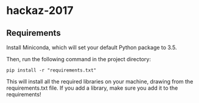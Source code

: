 # hackaz-2017

## Requirements

Install Miniconda, which will set your default Python package to 3.5.

Then, run the following command in the project directory:

```
pip install -r "requirements.txt"
```

This will install all the required libraries on your machine, drawing from the requirements.txt file. If you add a library, make sure you add it to the requirements!
